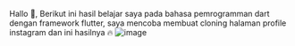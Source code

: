 Hallo 👋, 
Berikut ini hasil belajar saya pada bahasa pemrogramman dart dengan framework flutter, saya mencoba membuat cloning halaman profile instagram dan ini hasilnya 🔥 
![image](https://github.com/kurniawan2/cloning-instagram-profile/assets/81052167/1b483ca5-3abb-4249-937e-9187f645cf06)
